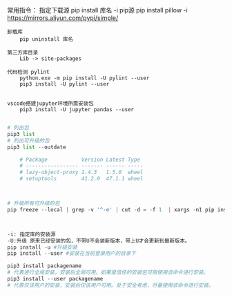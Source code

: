 常用指令：
    指定下载源
        pip install 库名 -i pip源
        pip install pillow -i https://mirrors.aliyun.com/pypi/simple/

    卸载库
        pip uninstall 库名

    第三方库目录
        Lib -> site-packages

    代码检测 pylint
        python.exe -m pip install -U pylint --user
        pip3 install -U pylint --user


    vscode搭建jupyter环境所需安装包
        pip3 install -U jupyter pandas --user


```py

# 列出包
pip3 list
# 列出可升级的包
pip3 list --outdate

    # Package           Version Latest Type
    # ----------------- ------- ------ -----
    # lazy-object-proxy 1.4.3   1.5.0  wheel
    # setuptools        41.2.0  47.1.1 wheel



# 升级所有可升级的包
pip freeze --local | grep -v '^-e' | cut -d = -f 1  | xargs -n1 pip install -U



-i: 指定库的安装源
-U:升级 原来已经安装的包，不带U不会装新版本，带上U才会更新到最新版本。
pip install -u #升级安装
pip install --user #安装在当前登录用户的目录下

pip3 install packagename
# 代表进行全局安装，安装后全局可用。如果是信任的安装包可用使用该命令进行安装。
pip3 install --user packagename
# 代表仅该用户的安装，安装后仅该用户可用。处于安全考虑，尽量使用该命令进行安装。

```